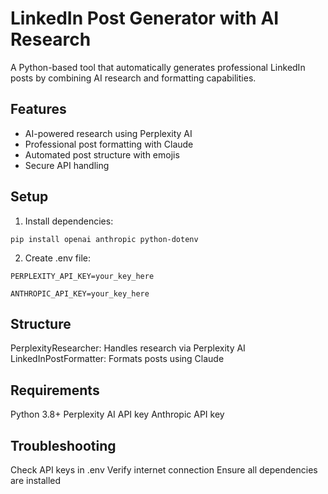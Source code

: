 # LinkedIn Post Generator with AI Research

A Python-based tool that automatically generates professional LinkedIn posts by combining AI research and formatting capabilities.

## Features
- AI-powered research using Perplexity AI
- Professional post formatting with Claude
- Automated post structure with emojis
- Secure API handling

## Setup

1. Install dependencies:

`pip install openai anthropic python-dotenv`

2. Create .env file:

`PERPLEXITY_API_KEY=your_key_here`

`ANTHROPIC_API_KEY=your_key_here`

## Structure

PerplexityResearcher: Handles research via Perplexity AI
LinkedInPostFormatter: Formats posts using Claude

## Requirements

Python 3.8+
Perplexity AI API key
Anthropic API key

## Troubleshooting

Check API keys in .env
Verify internet connection
Ensure all dependencies are installed
